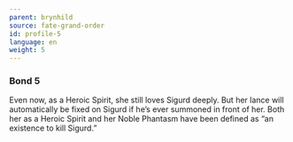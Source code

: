 ```yaml
---
parent: brynhild
source: fate-grand-order
id: profile-5
language: en
weight: 5
---
```


### Bond 5

Even now, as a Heroic Spirit, she still loves Sigurd deeply.
But her lance will automatically be fixed on Sigurd if he’s ever summoned in front of her.
Both her as a Heroic Spirit and her Noble Phantasm have been defined as “an existence to kill Sigurd.”
